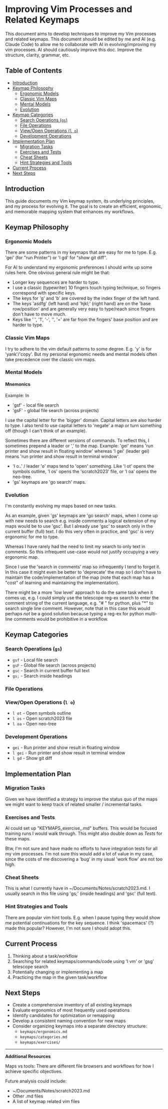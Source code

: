 
# Improving Vim Processes and Related Keymaps

This document aims to develop techniques to improve my Vim processes and related keymaps.
This document should be edited by me and AI (e.g. Claude Code) to allow me to collaborate with AI in evolving/improving my vim processes.
AI should cautiously improve this doc. Improve the structure, clarity, grammar, etc.

## Table of Contents

- [Introduction](#introduction)
- [Keymap Philosophy](#keymap-philosophy)
  - [Ergonomic Models](#ergonomic-models)
  - [Classic Vim Maps](#classic-vim-maps)
  - [Mental Models](#mental-models)
  - [Evolution](#evolution)
- [Keymap Categories](#keymap-categories)
  - [Search Operations (`gs`)](#search-operations-gs)
  - [File Operations](#file-operations)
  - [View/Open Operations (`l o`)](#viewopen-operations-l-o)
  - [Development Operations](#development-operations)
- [Implementation Plan](#implementation-plan)
  - [Migration Tasks](#migration-tasks)
  - [Exercises and Tests](#exercises-and-tests)
  - [Cheat Sheets](#cheat-sheets)
  - [Hint Strategies and Tools](#hint-strategies-and-tools)
- [Current Process](#current-process)
- [Next Steps](#next-steps)

## Introduction

This guide documents my Vim keymap system, its underlying principles, and my process for evolving it. The goal is to create an efficient, ergonomic, and memorable mapping system that enhances my workflows.

## Keymap Philosophy

### Ergonomic Models

There are some patterns in my keymaps that are easy for me to type. E.g. 'gei' (for "run Printer") or 'l gd' for "show git diff".

For AI to understand my ergonomic preferences I should write up some rules here.
One obvious general rule might be that:
- Longer key sequences are harder to type.
- I use a classic (typewriter) 10 fingers touch typing technique, so fingers correspond with specific keys.
- The keys for 'g' and 'b' are covered by the index finger of the left hand.
- The keys 'asdfg' (left hand) and 'hjkl;' (right hand) are on the 'base row/position' and are generally very easy to type/reach since fingers don't have to move much.
- Keys like '`', '1', '-', '\', '=' are far from the fingers' base position and are harder to type.

### Classic Vim Maps

I try to adhere to the vim default patterns to some degree. E.g. 'y' is for 'yank'/'copy'.
But my personal ergonomic needs and mental models often take precedence over the classic vim maps.

### Mental Models

#### Mnemonics

Example: In
- 'gsf' - local file search
- 'gsF' - global file search (across projects)

I use the capital letter for the 'bigger' domain. Capital letters are also harder to type.
I also tend to use capital letters to 'negate' a map or turn something off (though I can't think of an example).

Sometimes there are different *versions* of commands. To reflect this, I sometimes prepend a leader or ',' to the map.
Example: 'gei' means 'run printer and show result in floating window' whereas 'l gei' (leader gei) means 'run printer and show result in terminal window'.

- 'l o..' / leader 'o' maps tend to 'open' something. Like 'l ot' opens the symbols outline, 'l os' opens the 'scratch2023' file, or 'l oa' opens the neo-tree.
- 'gs' keymaps are 'go search' maps.

### Evolution

I'm constantly evolving my maps based on new tasks. 

As an example, given 'gs' keymaps are 'go search' maps, when I come up with new needs to search e.g. inside comments a logical extension of my maps would be to use 'gsc'. But I already use 'gsc' to search only in the current buffer (full) text. I do this very often in practice, and 'gsc' is very ergonomic for me to type.

Whereas I have rarely had the need to limit my search to only text in comments. So this infrequent use-case would not justify occupying a very ergonomic map.

Since I use the 'search in comments' map so infrequently I tend to forget it. In this case it might even be better to 'deprecate' the map so I don't have to maintain the code/implementation of the map (note that each map has a "cost" of learning and maintaining the implementation).

There might be a more 'low level' approach to do the same task when it comes up, e.g. I could simply use the telescope reg-ex search to enter the comment string of the current language, e.g. "# " for python, plus "*" to search single line comment. However, note that in this case this would perhaps *not* be a good solution because typing a reg-ex for python multi-line comments would be prohibitive in a workflow.

## Keymap Categories

### Search Operations (`gs`)
- `gsf` - Local file search
- `gsF` - Global file search (across projects)
- `gsc` - Search in current buffer full text
- `gs;` - Search inside headings

### File Operations
<!-- To be filled in -->

### View/Open Operations (`l o`)
- `l ot` - Open symbols outline
- `l os` - Open scratch2023 file
- `l oa` - Open neo-tree

### Development Operations
- `gei` - Run printer and show result in floating window
- `l gei` - Run printer and show result in terminal window
- `l gd` - Show git diff

## Implementation Plan

### Migration Tasks

Given we have identified a strategy to improve the status quo of the maps we might want to keep track of related smaller / incremental tasks.

### Exercises and Tests

AI could set up "KEYMAPS_exercise_<label>.md" buffers. This would be focused training runs I would walk through. This might also double down as *Tests* for these maps.

Btw, I'm not sure and have made no efforts to have integration tests for all my vim processes. I'm not sure this would add a lot of value in my case, since the costs of me discovering a 'bug' in my usual 'work flow' are not too high.

### Cheat Sheets

This is what I currently have in ~/Documents/Notes/scratch2023.md.
I usually search in this file using 'gs;' (inside headings) and 'gsc' (full text).

### Hint Strategies and Tools

There are popular vim hint tools. E.g. when I pause typing they would show me potential continuations for the key sequence. I think 'spacemacs' (?) made this popular? However, I'm not sure I should adopt this.

## Current Process

1. Thinking about a task/workflow
2. Searching for related keymaps/commands/code using 'l vm' or 'gsg' telescope search 
3. Potentially changing or implementing a map
4. Practicing the map in the given task/workflow

## Next Steps

- Create a comprehensive inventory of all existing keymaps
- Evaluate ergonomics of most frequently used operations
- Identify candidates for optimization or remapping
- Develop a consistent naming convention for new maps
- Consider organizing keymaps into a separate directory structure:
  - `keymaps/ergonomics.md`
  - `keymaps/categories.md`
  - `keymaps/exercises/`

---

**Additional Resources**

Maps vs tools: There are different file browsers and workflows for how I achieve specific objectives.

Future analysis could include:
- ~/Documents/Notes/scratch2023.md
- Other .md files
- A list of keymap related vim files

